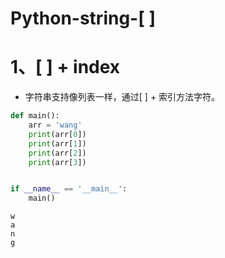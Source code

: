 # Python-string-[ ]

# 1、[ ] + index

- 字符串支持像列表一样，通过[ ] + 索引方法字符。

```python
def main():
    arr = 'wang'
    print(arr[0])
    print(arr[1])
    print(arr[2])
    print(arr[3])


if __name__ == '__main__':
    main()

```

```
w
a
n
g
```

